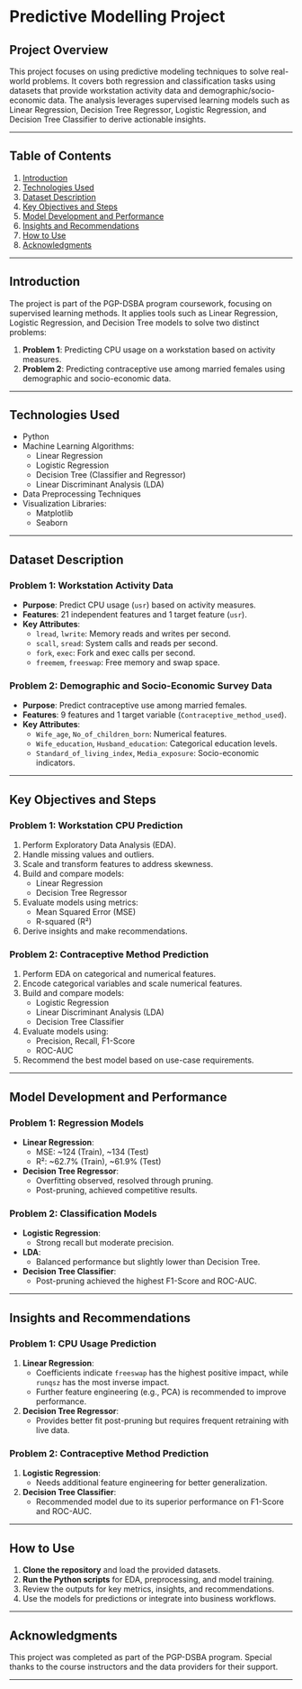 # Predictive Modelling Project

## **Project Overview**
This project focuses on using predictive modeling techniques to solve real-world problems. It covers both regression and classification tasks using datasets that provide workstation activity data and demographic/socio-economic data. The analysis leverages supervised learning models such as Linear Regression, Decision Tree Regressor, Logistic Regression, and Decision Tree Classifier to derive actionable insights.

---

## **Table of Contents**
1. [Introduction](#introduction)
2. [Technologies Used](#technologies-used)
3. [Dataset Description](#dataset-description)
4. [Key Objectives and Steps](#key-objectives-and-steps)
5. [Model Development and Performance](#model-development-and-performance)
6. [Insights and Recommendations](#insights-and-recommendations)
7. [How to Use](#how-to-use)
8. [Acknowledgments](#acknowledgments)

---

## **Introduction**
The project is part of the PGP-DSBA program coursework, focusing on supervised learning methods. It applies tools such as Linear Regression, Logistic Regression, and Decision Tree models to solve two distinct problems:
1. **Problem 1**: Predicting CPU usage on a workstation based on activity measures.
2. **Problem 2**: Predicting contraceptive use among married females using demographic and socio-economic data.

---

## **Technologies Used**
- Python
- Machine Learning Algorithms:
  - Linear Regression
  - Logistic Regression
  - Decision Tree (Classifier and Regressor)
  - Linear Discriminant Analysis (LDA)
- Data Preprocessing Techniques
- Visualization Libraries:
  - Matplotlib
  - Seaborn

---

## **Dataset Description**
### **Problem 1: Workstation Activity Data**
- **Purpose**: Predict CPU usage (`usr`) based on activity measures.
- **Features**: 21 independent features and 1 target feature (`usr`).
- **Key Attributes**:
  - `lread`, `lwrite`: Memory reads and writes per second.
  - `scall`, `sread`: System calls and reads per second.
  - `fork`, `exec`: Fork and exec calls per second.
  - `freemem`, `freeswap`: Free memory and swap space.

### **Problem 2: Demographic and Socio-Economic Survey Data**
- **Purpose**: Predict contraceptive use among married females.
- **Features**: 9 features and 1 target variable (`Contraceptive_method_used`).
- **Key Attributes**:
  - `Wife_age`, `No_of_children_born`: Numerical features.
  - `Wife_education`, `Husband_education`: Categorical education levels.
  - `Standard_of_living_index`, `Media_exposure`: Socio-economic indicators.

---

## **Key Objectives and Steps**
### **Problem 1: Workstation CPU Prediction**
1. Perform Exploratory Data Analysis (EDA).
2. Handle missing values and outliers.
3. Scale and transform features to address skewness.
4. Build and compare models:
   - Linear Regression
   - Decision Tree Regressor
5. Evaluate models using metrics:
   - Mean Squared Error (MSE)
   - R-squared (R²)
6. Derive insights and make recommendations.

### **Problem 2: Contraceptive Method Prediction**
1. Perform EDA on categorical and numerical features.
2. Encode categorical variables and scale numerical features.
3. Build and compare models:
   - Logistic Regression
   - Linear Discriminant Analysis (LDA)
   - Decision Tree Classifier
4. Evaluate models using:
   - Precision, Recall, F1-Score
   - ROC-AUC
5. Recommend the best model based on use-case requirements.

---

## **Model Development and Performance**
### **Problem 1: Regression Models**
- **Linear Regression**:
  - MSE: ~124 (Train), ~134 (Test)
  - R²: ~62.7% (Train), ~61.9% (Test)
- **Decision Tree Regressor**:
  - Overfitting observed, resolved through pruning.
  - Post-pruning, achieved competitive results.

### **Problem 2: Classification Models**
- **Logistic Regression**:
  - Strong recall but moderate precision.
- **LDA**:
  - Balanced performance but slightly lower than Decision Tree.
- **Decision Tree Classifier**:
  - Post-pruning achieved the highest F1-Score and ROC-AUC.

---

## **Insights and Recommendations**
### **Problem 1: CPU Usage Prediction**
1. **Linear Regression**:
   - Coefficients indicate `freeswap` has the highest positive impact, while `runqsz` has the most inverse impact.
   - Further feature engineering (e.g., PCA) is recommended to improve performance.
2. **Decision Tree Regressor**:
   - Provides better fit post-pruning but requires frequent retraining with live data.

### **Problem 2: Contraceptive Method Prediction**
1. **Logistic Regression**:
   - Needs additional feature engineering for better generalization.
2. **Decision Tree Classifier**:
   - Recommended model due to its superior performance on F1-Score and ROC-AUC.

---

## **How to Use**
1. **Clone the repository** and load the provided datasets.
2. **Run the Python scripts** for EDA, preprocessing, and model training.
3. Review the outputs for key metrics, insights, and recommendations.
4. Use the models for predictions or integrate into business workflows.

---

## **Acknowledgments**
This project was completed as part of the PGP-DSBA program. Special thanks to the course instructors and the data providers for their support.

---

